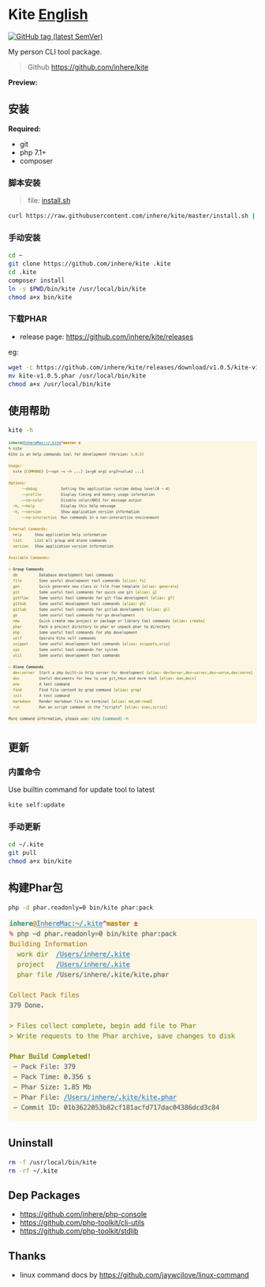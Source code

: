 # Kite [English](README.md)

[![GitHub tag (latest SemVer)](https://img.shields.io/github/tag/inhere/kite)](https://github.com/inhere/kite)

My person CLI tool package.

> Github https://github.com/inhere/kite

**Preview:**

## 安装

**Required:**

- git
- php 7.1+
- composer

### 脚本安装

> file: [install.sh](./install.sh)

```bash
curl https://raw.githubusercontent.com/inhere/kite/master/install.sh | bash
```

### 手动安装

```bash
cd ~
git clone https://github.com/inhere/kite .kite
cd .kite
composer install
ln -s $PWD/bin/kite /usr/local/bin/kite
chmod a+x bin/kite
```

### 下载PHAR

- release page: https://github.com/inhere/kite/releases

eg:

```bash
wget -c https://github.com/inhere/kite/releases/download/v1.0.5/kite-v1.0.5.phar
mv kite-v1.0.5.phar /usr/local/bin/kite
chmod a+x /usr/local/bin/kite
```

## 使用帮助

```bash
kite -h
```

![](resource/images/kite-help.png)

## 更新

### 内置命令

Use builtin command for update tool to latest

```bash
kite self:update
```

### 手动更新

```bash
cd ~/.kite
git pull
chmod a+x bin/kite
```

## 构建Phar包

```bash
php -d phar.readonly=0 bin/kite phar:pack
```

![](resource/images/build-phar.png)

## Uninstall

```bash
rm -f /usr/local/bin/kite
rm -rf ~/.kite
```

## Dep Packages

- https://github.com/inhere/php-console
- https://github.com/php-toolkit/cli-utils
- https://github.com/php-toolkit/stdlib

## Thanks

- linux command docs by https://github.com/jaywcjlove/linux-command
